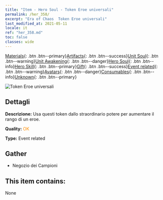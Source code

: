 ```yaml
---
title: "Item - Hero Soul - Token Eroe universali"
permalink: /her_358/
excerpt: "Era of Chaos  Token Eroe universali"
last_modified_at: 2021-05-11
locale: it
ref: "her_358.md"
toc: false
classes: wide
---
```

 [Materials](/ItemsIT/){: .btn .btn--primary}[Artifacts](/ItemsIT/Artifacts/){: .btn .btn--success}[Unit Soul](/ItemsIT/UnitSoul/){: .btn .btn--warning}[Unit Awakening](/ItemsIT/UnitAwakening/){: .btn .btn--danger}[Hero Soul](/ItemsIT/HeroSoul/){: .btn .btn--info}[Hero Skill](/ItemsIT/HeroSkill/){: .btn .btn--primary}[Gift](/ItemsIT/Gift/){: .btn .btn--success}[Event related](/ItemsIT/Events/){: .btn .btn--warning}[Avatars](/ItemsIT/Avatars/){: .btn .btn--danger}[Consumables](/ItemsIT/Consumables/){: .btn .btn--info}[Unknown](/ItemsIT/Unknown/){: .btn .btn--primary}

 ![Token Eroe universali](/images/t/i_tool_3002.png)

## Dettagli
 **Descrizione:** Usa questi token dallo straordinario potere per aumentare il rango di un eroe.

 **Quality:** <span style="color: #FF8C00">OK</span>

 **Type:** Event related

## Gather

*    Negozio dei Campioni 

## This item contains:

  None

